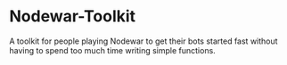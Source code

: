 Nodewar-Toolkit
===============

A toolkit for people playing Nodewar to get their bots started fast without having to spend too much time writing simple functions.
